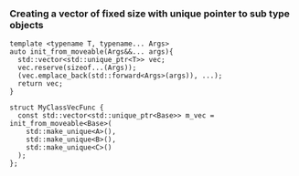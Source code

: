 ### Creating a vector of fixed size with unique pointer to sub type objects

```
template <typename T, typename... Args>
auto init_from_moveable(Args&&... args){
  std::vector<std::unique_ptr<T>> vec;
  vec.reserve(sizeof...(Args));
  (vec.emplace_back(std::forward<Args>(args)), ...);
  return vec;
}

struct MyClassVecFunc {
  const std::vector<std::unique_ptr<Base>> m_vec = init_from_moveable<Base>(
    std::make_unique<A>(),
    std::make_unique<B>(),
    std::make_unique<C>()
  );
};

```


